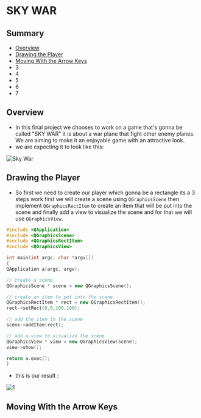 # SKY WAR

## Summary 
- [Overview](#Overview) 
- [Drawing the Player](#Drawing-the-Player)
- [Moving With the Arrow Keys](#Moving-With-the-Arrow-Keys)
- 3
- 4
- 5
- 6
- 7 
## Overview

- In this final project we chooses to work on a game that's gonna be called "SKY WAR" it is about a war plane that fight other enemy planes. We are aiming to make it an enjoyable game with an attractive look. 
- we are expecting it to look like this:

![Sky War](https://user-images.githubusercontent.com/86841843/150900170-e6521443-5cdd-42b4-87e8-25c187451d3e.png)
## Drawing the Player
- So first we need to create our player which gonna be a rectangle its a 3 steps work first we will create a scene using `QGraphicsScene` then implement `QGraphicsRectItem` to create an item that will be put into the scene and finally add a view to visualize the scene and for that we will use `QGraphicsView`.
```cpp
#include <QApplication>
#include <QGraphicsScene>
#include <QGraphicsRectItem>
#include <QGraphicsView>

int main(int argc, char *argv[])
{
QApplication a(argc, argv);

// create a scene
QGraphicsScene * scene = new QGraphicsScene();

// create an item to put into the scene
QGraphicsRectItem * rect = new QGraphicsRectItem();
rect->setRect(0,0,100,100);

// add the item to the scene
scene->addItem(rect);

// add a view to visualize the scene
QGraphicsView * view = new QGraphicsView(scene);
view->show();

return a.exec();
}
```
- this is our result :

![1](https://user-images.githubusercontent.com/86841843/150908656-ad35393d-9bd5-4022-9968-46a77c34b2c0.png)
## Moving With the Arrow Keys
